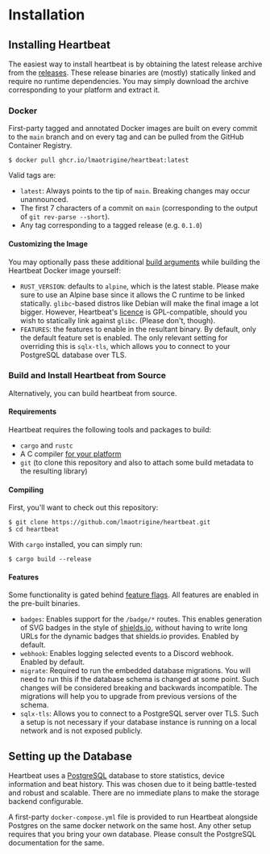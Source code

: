 # Installation

## Installing Heartbeat

The easiest way to install heartbeat is by obtaining the latest release archive from the [releases]. These release
binaries are (mostly) statically linked and require no runtime dependencies. You may simply download the archive
corresponding to your platform and extract it.

### Docker

First-party tagged and annotated Docker images are built on every commit to the `main` branch and on every tag and can
be pulled from the GitHub Container Registry.

```console
$ docker pull ghcr.io/lmaotrigine/heartbeat:latest
```

Valid tags are:

- `latest`: Always points to the tip of `main`. Breaking changes may occur unannounced.
- The first 7 characters of a commit on `main` (corresponding to the output of `git rev-parse --short`).
- Any tag corresponding to a tagged release (e.g. `0.1.0`)

#### Customizing the Image

You may optionally pass these additional [build arguments] while
building the Heartbeat Docker image yourself:

- `RUST_VERSION`: defaults to `alpine`, which is the latest stable. Please make sure to use an Alpine base since it
  allows the C runtime to be linked statically. `glibc`-based distros like Debian will make the final image a lot
  bigger. However, Heartbeat's [licence] is GPL-compatible, should you wish to statically link against `glibc`. (Please
  don't, though).
- `FEATURES`: the features to enable in the resultant binary. By default, only the default feature set is enabled. The
  only relevant setting for overriding this is `sqlx-tls`, which allows you to connect to your PostgreSQL database over
  TLS.

### Build and Install Heartbeat from Source

Alternatively, you can build heartbeat from source.

#### Requirements

Heartbeat requires the following tools and packages to build:

- `cargo` and `rustc`
- A C compiler [for your platform](https://github.com/rust-lang/cc-rs#compile-time-requirements)
- `git` (to clone this repository and also to attach some build metadata to the resulting library)

#### Compiling

First, you'll want to check out this repository:

```console
$ git clone https://github.com/lmaotrigine/heartbeat.git
$ cd heartbeat
```

With `cargo` installed, you can simply run:

```console
$ cargo build --release
```

#### Features

Some functionality is gated behind [feature flags]. All features are enabled in the pre-built binaries.

- `badges`: Enables support for the `/badge/*` routes. This enables generation of SVG badges in the style of
  [shields.io], without having to write long URLs for the dynamic badges that shields.io provides. Enabled by default.
- `webhook`: Enables logging selected events to a Discord webhook. Enabled by default.
- `migrate`: Required to run the embedded database migrations. You will need to run this if the database schema is
  changed at some point. Such changes will be considered breaking and backwards incompatible. The migrations will help
  you to upgrade from previous versions of the schema.
- `sqlx-tls`: Allows you to connect to a PostgreSQL server over TLS. Such a setup is not necessary if your database
  instance is running on a local network and is not exposed publicly.

## Setting up the Database

Heartbeat uses a [PostgreSQL] database to store statistics, device information and beat history. This was chosen due to
it being battle-tested and robust and scalable. There are no immediate plans to make the storage backend configurable.

A first-party `docker-compose.yml` file is provided to run Heartbeat alongside Postgres on the same docker network on
the same host. Any other setup requires that you bring your own database. Please consult the PostgreSQL documentation
for the same.

[releases]: https://github.com/lmaotrigine/heartbeat/releases
[PostgreSQL]: https://www.postgresql.org
[feature flags]: https://doc.rust-lang.org/stable/cargo/reference/features.html
[shields.io]: https://shields.io
[build arguments]: https://docs.docker.com/build/guide/build-args/
[licence]: https://github.com/lmaotrigine/blob/main/LICENSE
